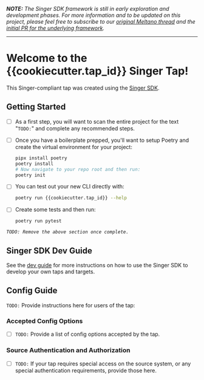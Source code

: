 _**NOTE:** The Singer SDK framework is still in early exploration and development phases. For more
information and to be updated on this project, please feel free to subscribe to our
[original Meltano thread](https://gitlab.com/meltano/meltano/-/issues/2401) and the
[initial PR for the underlying framework](https://gitlab.com/meltano/singer-sdk/-/merge_requests/1)._

--------------------------------

# Welcome to the {{cookiecutter.tap_id}} Singer Tap!

This Singer-compliant tap was created using the [Singer SDK](https://gitlab.com/meltano/singer-sdk).

## Getting Started

- [ ] As a first step, you will want to scan the entire project for the text "`TODO:`" and complete any recommended steps.
- [ ] Once you have a boilerplate prepped, you'll want to setup Poetry and create the virtual environment for your project:

    ```bash
    pipx install poetry
    poetry install
    # Now navigate to your repo root and then run:
    poetry init
    ```

- [ ] You can test out your new CLI directly with:

    ```bash
    poetry run {{cookiecutter.tap_id}} --help
    ```

- [ ] Create some tests and then run:

    ```bash
    poetry run pytest
    ```

_`TODO: Remove the above section once complete.`_

## Singer SDK Dev Guide

See the [dev guide](../../docs/dev_guide.md) for more instructions on how to use the Singer SDK to 
develop your own taps and targets.

## Config Guide

`TODO:` Provide instructions here for users of the tap:

### Accepted Config Options

- [ ] `TODO:` Provide a list of config options accepted by the tap.

### Source Authentication and Authorization

- [ ] `TODO:` If your tap requires special access on the source system, or any special authentication requirements, provide those here.
